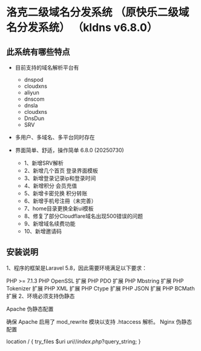 # 洛克二级域名分发系统 （原快乐二级域名分发系统） （kldns v6.8.0）

## 此系统有哪些特点

* 目前支持的域名解析平台有
    * dnspod
    * cloudxns
    * aliyun
    * dnscom
    * dnsla
    * cloudxns
    * DnsDun
    * SRV
* 多用户、多域名、多平台同时存在
* 界面简单、舒适，操作简单
6.8.0 (20250730)

   * 1、新增SRV解析
   * 2、新增几个首页 登录界面模板
   * 3、新增登录记录ip和登录时间
   * 4、新增积分 会员充值
   * 5、新增卡密兑换 积分转账
   * 6、新增手机号注冊（未完善）
   * 7、home目录更换全新ui模板
   * 8、修复了部分Cloudflare域名出现500错误的问题
   * 9、新增域名续费功能
   * 10、新增邀请码

## 安装说明

1、程序的框架是Laravel 5.8，因此需要环境满足以下要求：

PHP >= 7.1.3
PHP OpenSSL 扩展
PHP PDO 扩展
PHP Mbstring 扩展
PHP Tokenizer 扩展
PHP XML 扩展
PHP Ctype 扩展
PHP JSON 扩展
PHP BCMath 扩展
2、环境必须支持伪静态

Apache 伪静态配置

确保 Apache 启用了 mod_rewrite 模块以支持 .htaccess 解析。
Nginx 伪静态配置

  location / {
      try_files $uri $uri/ /index.php?$query_string;
  }

